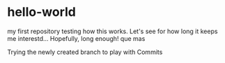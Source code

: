 # hello-world
my first repository 
testing how this works. Let's see for how long it keeps me interestd... Hopefully, long enough!
que mas

Trying the newly created branch to play with Commits
